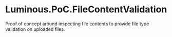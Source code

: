 # Luminous.PoC.FileContentValidation
Proof of concept around inspecting file contents to provide file type validation on uploaded files.
